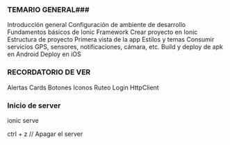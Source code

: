 
### TEMARIO GENERAL###
Introducción general
Configuración de ambiente de desarrollo
Fundamentos básicos de Ionic Framework
Crear proyecto en Ionic
Estructura de proyecto
Primera vista de la app
Estilos y temas
Consumir servicios
GPS, sensores, notificaciones, cámara, etc.
Build y deploy de apk en Android
Deploy en iOS

### RECORDATORIO DE VER
Alertas
Cards
Botones
Iconos
Ruteo
Login
HttpClient

### Inicio de server
ionic serve

ctrl + z // Apagar el server